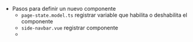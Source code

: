 - Pasos para definir un nuevo componente
	- `page-state.model.ts` registrar variable que habilita o deshabilita el componente
	- `side-navbar.vue` registrar componente
	-